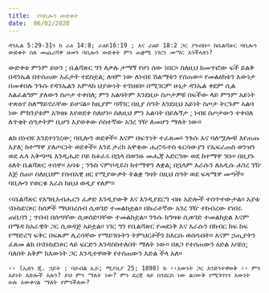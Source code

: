 ```yaml
---
title:  የባቢሎን ውድቀት
date:  06/02/2020
---
```


`ዳንኤል 5:29-31ን ከ ራዕ 14:8; ራዕይ16:19 ; እና ራዕይ 18:2 ጋር ያንብቡ። ከቤልሻጽር ባቢሎን ውድቀት ስለ መጨረሻዋ ዘመን ባቢሎን ውድቀት ምን ጠቋሚ ነገርን መማር እንችላለን?`

ውድቀቱ ምንም ይሁን ; ቤልሻጽር ግን ለቃሉ ታማኝ የሆነ ሰው ነበር። ስለዚህ ከመጥፎው ፍች ይልቅ በዳንኤል በተሰጠው አፈታት ተደስቷል; ለዛም ነው ለነብዩ ሽልማቱን የሰጠው። የመልዕክቱን እውነታ በመቀበሉ ንጉሱ የዳንኤልን አምላክ   			      ህያውነት ተገነዘበ። በሚገርም ሁኔታ ዳንኤል ቀደም ሲል አልፈልግም ያለውን ስጦታ ተቀበለ; ምን አልባትም እንደዚሁ ስጦታዎቹ በፍችው ላይ ምንም አይነት ተጽዕኖ ስለማይኖራቸው ይሆናል። ከዚያም ባሻገር በዚያ ሰዓት እንደዚህ አይነት ስጦታ ትርጉም አልባ ነው ምክንያቱም አገዛዙ እየወደቀ ስለሆነ። ስለዚህ ምን አልባት በይሉኝታ ; ነብዩ ስጦታውን ተቀበለ ለጥቂት ሰዓታትም ቢሆን እያወቀው ሶስተኛው አገረ ገዥ ለመሆን ማለት ነው።

ልክ በነብዩ እንደተነገረው; ባቢሎን ወደቀች። እናም በፍጥነት ተፈጸመ። ንጉሱ እና ባለሟሎቹ እየጠጡ እያለ; ከተማዋ ያለጦርነት ወደቀች። እንደ ታሪክ አዋቂው ሔሮዱተስ ፋርሳውያን የኤፍራጠስ ወንዝን ወደ ሌላ አቅጣጫ እንዲሔድ ቦይ ከቆፈሩ በኋላ በወንዙ መሔጃ አድርገው ወደ ከተማዋ ገቡ። በዚያኑ ዕለት ቤልሻጽር ተሰዋ። አባቱ ; ንጉስ ናምቦዲዬስ ከተማዋን ለቋል; በኋላም እራሱን ለአዲሱ ሐገረ ገዥ እጅ ሰጠ። ስለዚህም የሰብአዊ ዘር የሚያውቃት ትልቋ ግዛት በዚህ ሰዓት ወደ ፍጻሜዋ መጣች። ባቢሎን የወርቁ እራስ ከዚህ ወዲያ የለም።

‹‹ቤልሻጽር የእግዚአብሔርን ፈቃድ እንዲያውቅ እና እንዲያደርግ ብዙ አድሎች ተሰጥተውታል። አያቱ ናቡከደናጾር ከሰዎች ማህበረሰብ ሲወገድ ተመልክቷል። በኩራተኛው አገረ ገዥ ተከብረው የነበሩ ጠቢባን ; ጥበብ በሰጣቸው ሲወሰድባቸው ተመልክቷል። ንጉሱ ከግዛቱ ሲወገድ ተመልክቷል እናም በሜዳ ከአራዊት ጋር ሲወዳጅ አይቷል። ነገር ግን የቤልሻጽር የመደነቅ እና እራሱን በክብር ከፍ ከፍ የማድረግ ፍቅር በፍጹም ሊረሳቸው የማይገቡትን ትምህርቶችን ከእርሱ ወሰዱበት። እናም ኃጢያትን ፈጸመ ልክ በናቡከደነጾር ላይ ፍርድን እንዳስከተለበት ማለት ነው። በጸጋ የተሰጠውን ዕድል አባከነ; ባለበት አቅም ከእውነት ጋር እንዲተዋወቅ የተሰጠውን እድል ችላ አለ።

`›› (ኤለን ጂ. ኋይት ; ባይብል ኢኮ; ሚያዚያ 25; 1898) ከ ‹‹እውነት ጋር እንድንተዋወቅ ›› ምን አይነት እድሎች አሉን? ይህ ምን ማለት ነው? ምን ደረጃ ላይ ስንደርስ ነው ልናውቅ የሚገባንን እውነት ሁሉ አውቀናል ማለት የምንችለው?`